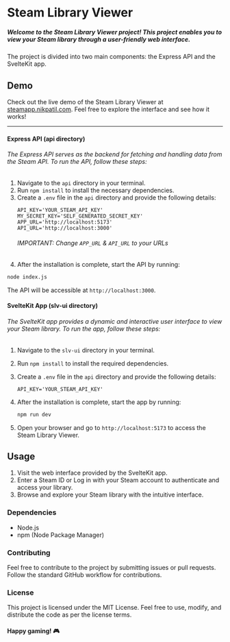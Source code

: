 # Steam Library Viewer

##### Welcome to the Steam Library Viewer project! This project enables you to view your Steam library through a user-friendly web interface.

The project is divided into two main components: the Express API and the SvelteKit app.

## Demo

Check out the live demo of the Steam Library Viewer at [steamapp.nikpatil.com](https://steamapp.nikpatil.com). Feel free to explore the interface and see how it works!

---

#### Express API (api directory)

###### The Express API serves as the backend for fetching and handling data from the Steam API. To run the API, follow these steps:

1. Navigate to the `api` directory in your terminal.
2. Run `npm install` to install the necessary dependencies.
3. Create a `.env` file in the `api` directory and provide the following details:
   ```env
   API_KEY='YOUR_STEAM_API_KEY'
   MY_SECRET_KEY='SELF_GENERATED_SECRET_KEY'
   APP_URL='http://localhost:5173'
   API_URL='http://localhost:3000'
   ```
   ###### IMPORTANT: Change `APP_URL` & `API_URL` to your URLs
4. After the installation is complete, start the API by running:

```bash
node index.js
```

The API will be accessible at `http://localhost:3000`.

#### SvelteKit App (slv-ui directory)

###### The SvelteKit app provides a dynamic and interactive user interface to view your Steam library. To run the app, follow these steps:

1. Navigate to the `slv-ui` directory in your terminal.
2. Run `npm install` to install the required dependencies.
3. Create a `.env` file in the `api` directory and provide the following details:
   ```env
   API_KEY='YOUR_STEAM_API_KEY'
   ```
4. After the installation is complete, start the app by running:

   ```bash
   npm run dev
   ```

5. Open your browser and go to `http://localhost:5173` to access the Steam Library Viewer.

## Usage

1. Visit the web interface provided by the SvelteKit app.
2. Enter a Steam ID or Log in with your Steam account to authenticate and access your library.
3. Browse and explore your Steam library with the intuitive interface.

### Dependencies

- Node.js
- npm (Node Package Manager)

### Contributing

Feel free to contribute to the project by submitting issues or pull requests. Follow the standard GitHub workflow for contributions.

### License

This project is licensed under the MIT License. Feel free to use, modify, and distribute the code as per the license terms.

#### Happy gaming! 🎮
